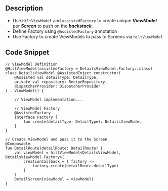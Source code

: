 ## Description

- Use `HiltViewModel` and `assistedFactory` to create unique ***ViewModel*** per ***Screen*** to push on the ***backstack***.
- Define Factory using `@AssistedFactory` annotation
- Use Factory to create ViewModels to pass to Screens via `hiltViewModel`

## Code Snippet

```
// ViewModel Definition
@HiltViewModel(assistedFactory = DetailsViewModel.Factory::class)
class DetailsViewModel @AssistedInject constructor(
    @Assisted val detailType: DetailType,
    private val repository: RecipeRepository,
    dispatcherProvider: DispatcherProvider
) : ViewModel() {

    // ViewModel implementation...    

    // ViewModel Factory
    @AssistedFactory
    interface Factory {
        fun create(detailType: DetailType): DetailsViewModel
    }
}

// Create ViewModel and pass it to the Screen 
@Composable
fun DetailRoute(detailRoute: DetailRoute) {
    val viewModel = hiltViewModel<DetailsViewModel, DetailsViewModel.Factory>(
        creationCallback = { factory ->
            factory.create(detailRoute.detailType)
        }
    )
    DetailScreen(viewModel = viewModel)
}
```